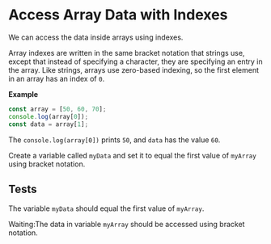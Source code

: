 # Access Array Data with Indexes

We can access the data inside arrays using indexes.

Array indexes are written in the same bracket notation that strings use, except that instead of specifying a character, they are specifying an entry in the array. Like strings, arrays use zero-based indexing, so the first element in an array has an index of `0`.

**Example**

```javascript
const array = [50, 60, 70];
console.log(array[0]);
const data = array[1];
```

The `console.log(array[0])` prints `50`, and `data` has the value `60`.

Create a variable called `myData` and set it to equal the first value of `myArray` using bracket notation.

## Tests

The variable `myData` should equal the first value of `myArray`.

Waiting:The data in variable `myArray` should be accessed using bracket notation.